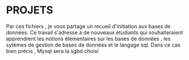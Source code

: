 # PROJETS
Par ces fichiers , je vous partage un recueil d'initiation aux bases de données.
Ce travail s'adresse à de nouveaux étudiants qui souhaiteraient apprendrent les notions élémentaires sur les bases de données , les sytèmes de gestion de bases de données et le langage sql.
Dans ce cas bien précis , Mysql sera la sgbd choisi
